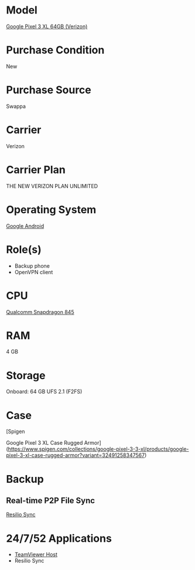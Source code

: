 # Model

[Google Pixel 3 XL 64GB (Verizon)](https://support.google.com/pixelphone/answer/7158570?hl=en)

# Purchase Condition

New

# Purchase Source

Swappa

# Carrier

Verizon

# Carrier Plan

THE NEW VERIZON PLAN UNLIMITED

# Operating System

[Google Android](https://www.android.com/)

# Role(s)

* Backup phone
* OpenVPN client

# CPU

[Qualcomm Snapdragon 845](https://www.qualcomm.com/products/snapdragon-845-mobile-platform)

# RAM

4 GB

# Storage

Onboard: 64 GB UFS 2.1 (F2FS)

# Case

[Spigen 

Google Pixel 3 XL Case Rugged Armor](https://www.spigen.com/collections/google-pixel-3-3-xl/products/google-pixel-3-xl-case-rugged-armor?variant=32491258347567)

# Backup

## Real-time P2P File Sync

[Resilio Sync](https://play.google.com/store/apps/details?id=com.resilio.sync)

# 24/7/52 Applications

* [TeamViewer Host](https://www.teamviewer.com/en-us/download/linux/)
* Resilio Sync
